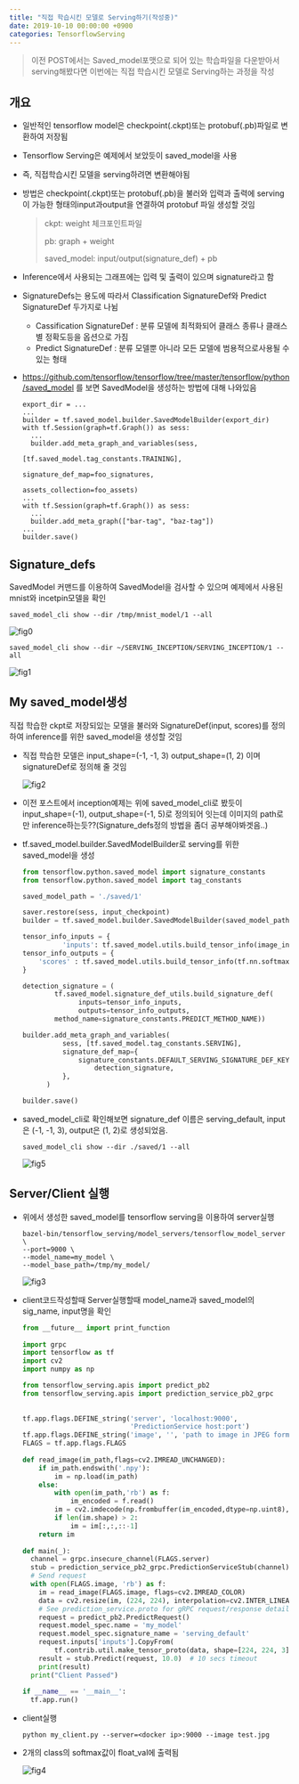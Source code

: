 ```yaml
---
title: "직접 학습시킨 모델로 Serving하기(작성중)"
date: 2019-10-10 00:00:00 +0900
categories: TensorflowServing
---
```


> 이전 POST에서는 Saved_model포맷으로 되어 있는 학습파일을 다운받아서 serving해봤다면 이번에는 직접 학습시킨 모델로 Serving하는 과정을 작성

## 개요

* 일반적인 tensorflow model은 checkpoint(.ckpt)또는 protobuf(.pb)파일로 변환하여 저장됨

* Tensorflow Serving은 예제에서 보았듯이 saved_model을 사용

* 즉, 직접학습시킨 모델을 serving하려면 변환해야됨

* 방법은 checkpoint(.ckpt)또는 protobuf(.pb)을 불러와 입력과 출력에 serving이 가능한 형태의input과output을 연결하여 protobuf 파일 생성할 것임

  > ckpt: weight 체크포인트파일
  >
  > pb: graph + weight
  >
  > saved_model: input/output(signature_def) + pb

* Inference에서 사용되는 그래프에는 입력 및 출력이 있으며 signature라고 함

* SignatureDefs는 용도에 따라서 Classification SignatureDef와 Predict SignatureDef 두가지로 나뉨

  * Cassification SignatureDef : 분류 모델에 최적화되어 클래스 종류나 클래스별 정확도등을 옵션으로 가짐
  * Predict SignatureDef : 분류 모델뿐 아니라 모든 모델에 범용적으로사용될 수 있는 형태

* <https://github.com/tensorflow/tensorflow/tree/master/tensorflow/python/saved_model> 를 보면 SavedModel을 생성하는 방법에 대해 나와있음

  ```
  export_dir = ...
  ...
  builder = tf.saved_model.builder.SavedModelBuilder(export_dir)
  with tf.Session(graph=tf.Graph()) as sess:
    ...
    builder.add_meta_graph_and_variables(sess,
                                         [tf.saved_model.tag_constants.TRAINING],
                                         signature_def_map=foo_signatures,
                                         assets_collection=foo_assets)
  ...
  with tf.Session(graph=tf.Graph()) as sess:
    ...
    builder.add_meta_graph(["bar-tag", "baz-tag"])
  ...
  builder.save()
  ```

## Signature_defs

SavedModel 커맨드를 이용하여 SavedModel을 검사할 수 있으며 예제에서 사용된 mnist와 incetpin모델을 확인

```
saved_model_cli show --dir /tmp/mnist_model/1 --all
```

![fig0](https://bjo9280.github.io/assets/images/2019-10-10/fig0.png)

```
saved_model_cli show --dir ~/SERVING_INCEPTION/SERVING_INCEPTION/1 --all
```

![fig1](https://bjo9280.github.io/assets/images/2019-10-10/fig1.png)

## My saved_model생성

직접 학습한 ckpt로 저장되있는 모델을 불러와 SignatureDef(input, scores)를 정의하여 inference를 위한 saved_model을 생성할 것임

* 직접 학습한 모델은 input_shape=(-1, -1, 3) output_shape=(1, 2) 이며 signatureDef로 정의해 줄 것임

  ![fig2](https://bjo9280.github.io/assets/images/2019-10-10/fig2.png)

* 이전 포스트에서 inception예제는 위에 saved_model_cli로 봤듯이 input_shape=(-1), output_shape=(-1, 5)로 정의되어 잇는데  이미지의 path로만 inference하는듯??(Signature_defs정의 방법을 좀더 공부해야봐겟음..)

* tf.saved_model.builder.SavedModelBuilder로 serving를 위한 saved_model을 생성

  ```python
  from tensorflow.python.saved_model import signature_constants
  from tensorflow.python.saved_model import tag_constants
  
  saved_model_path = './saved/1'
  
  saver.restore(sess, input_checkpoint)
  builder = tf.saved_model.builder.SavedModelBuilder(saved_model_path)
  
  tensor_info_inputs = {
            'inputs': tf.saved_model.utils.build_tensor_info(image_input)}
  tensor_info_outputs = {
      'scores' : tf.saved_model.utils.build_tensor_info(tf.nn.softmax(logits))
  }
  
  detection_signature = (
          tf.saved_model.signature_def_utils.build_signature_def(
                inputs=tensor_info_inputs,
                outputs=tensor_info_outputs,
          method_name=signature_constants.PREDICT_METHOD_NAME))
  
  builder.add_meta_graph_and_variables(
            sess, [tf.saved_model.tag_constants.SERVING],
            signature_def_map={
                signature_constants.DEFAULT_SERVING_SIGNATURE_DEF_KEY:
                    detection_signature,
            },
        )
  
  builder.save()
  ```

* saved_model_cli로 확인해보면 signature_def 이름은 serving_default, input은 (-1, -1, 3), output은 (1, 2)로 생성되었음.

  ```
  saved_model_cli show --dir ./saved/1 --all
  ```

  ![fig5](https://bjo9280.github.io/assets/images/2019-10-10/fig5.png)

  

  

## Server/Client 실행

* 위에서 생성한 saved_model를 tensorflow serving을 이용하여 server실행

  ```
  bazel-bin/tensorflow_serving/model_servers/tensorflow_model_server \
  --port=9000 \
  --model_name=my_model \ 
  --model_base_path=/tmp/my_model/ 
  ```

  ![fig3](https://bjo9280.github.io/assets/images/2019-10-10/fig3.png)

* client코드작성할때 Server실행할때 model_name과 saved_model의 sig_name, input명을 확인

  ```python
  from __future__ import print_function
    
  import grpc
  import tensorflow as tf
  import cv2
  import numpy as np
  
  from tensorflow_serving.apis import predict_pb2
  from tensorflow_serving.apis import prediction_service_pb2_grpc
   
    
  tf.app.flags.DEFINE_string('server', 'localhost:9000',
                             'PredictionService host:port')
  tf.app.flags.DEFINE_string('image', '', 'path to image in JPEG format')
  FLAGS = tf.app.flags.FLAGS
    
  def read_image(im_path,flags=cv2.IMREAD_UNCHANGED):
      if im_path.endswith('.npy'):
          im = np.load(im_path)
      else:
          with open(im_path,'rb') as f:
              im_encoded = f.read()
          im = cv2.imdecode(np.frombuffer(im_encoded,dtype=np.uint8),flags=flags)
          if len(im.shape) > 2:
              im = im[:,:,::-1]
      return im
      
  def main(_):
    channel = grpc.insecure_channel(FLAGS.server)
    stub = prediction_service_pb2_grpc.PredictionServiceStub(channel)
    # Send request
    with open(FLAGS.image, 'rb') as f:
      im = read_image(FLAGS.image, flags=cv2.IMREAD_COLOR)
      data = cv2.resize(im, (224, 224), interpolation=cv2.INTER_LINEAR)
      # See prediction_service.proto for gRPC request/response details.
      request = predict_pb2.PredictRequest()
      request.model_spec.name = 'my_model'
      request.model_spec.signature_name = 'serving_default'
      request.inputs['inputs'].CopyFrom(
          tf.contrib.util.make_tensor_proto(data, shape=[224, 224, 3]))
      result = stub.Predict(request, 10.0)  # 10 secs timeout
      print(result)
    print("Client Passed")
    
  if __name__ == '__main__':
    tf.app.run()
  ```

* client실행

  ```
  python my_client.py --server=<docker ip>:9000 --image test.jpg
  ```

* 2개의 class의 softmax값이 float_val에 출력됨

  ![fig4](https://bjo9280.github.io/assets/images/2019-10-10/fig4.png)





































